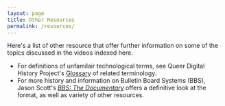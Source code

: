 ```yaml
---
layout: page
title: Other Resources
permalink: /resources/
---
```

Here's a list of other resource that offer further information on some of the topics discussed in the videos indexed here.

- For definitions of unfamilair technological terms, see Queer Digital History Project's [Glossary](https://queerdigital.com/glossary) of related terminology.
- For more history and information on Bulletin Board Systems (BBS), Jason Scott's *[BBS: The Documentary](http://www.bbsdocumentary.com/)* offers a definitive look at the format, as well as variety of other resources. 